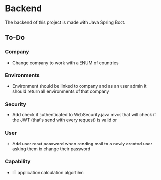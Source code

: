# Backend
The backend of this project is made with Java Spring Boot.

## To-Do

### Company
* Change company to work with a ENUM of countries

### Environments
* Environment should be linked to company and as an user admin it should return all environments of that company 

 ### Security
 * Add check if authenticated to WebSecurity.java mvcs that will check if the JWT (that's send with every request) is valid or 
 
 ### User
 * Add user reset password when sending mail to a newly created user asking them to change their password

 ### Capability
 * IT application calculation algortihm